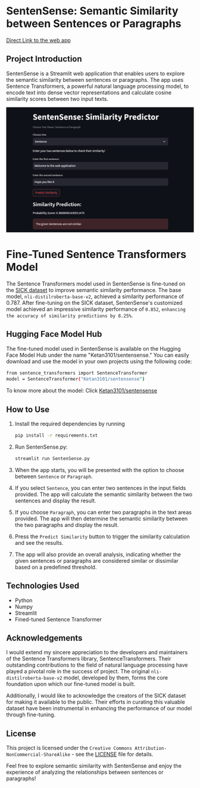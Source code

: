 # SentenSense: Semantic Similarity between Sentences or Paragraphs

[Direct Link to the web app](https://sentensense.streamlit.app/)

## Project Introduction
SentenSense is a Streamlit web application that enables users to explore the semantic similarity between sentences or paragraphs. The app uses Sentence Transformers, a powerful natural language processing model, to encode text into dense vector representations and calculate cosine similarity scores between two input texts.

![SentenSense App](SentenSense.png)

# Fine-Tuned Sentence Transformers Model

The Sentence Transformers model used in SentenSense is fine-tuned on the [SICK dataset](https://marcobaroni.org/composes/sick.html) to improve semantic similarity performance. The base model, `nli-distilroberta-base-v2`, achieved a similarity performance of 0.787. After fine-tuning on the SICK dataset, SentenSense's customized model achieved an impressive similarity performance of `0.852`, `enhancing the accuracy of similarity predictions by 8.25%`.


## Hugging Face Model Hub

The fine-tuned model used in SentenSense is available on the Hugging Face Model Hub under the name "Ketan3101/sentensense." You can easily download and use the model in your own projects using the following code:

```bash
from sentence_transformers import SentenceTransformer
model = SentenceTransformer("Ketan3101/sentensense")
```
To know more about the model: Click [Ketan3101/sentensense](https://huggingface.co/Ketan3101/sentensense)

## How to Use

1. Install the required dependencies by running
    ```bash
    pip install -r requirements.txt
2. Run SentenSense.py:
    ```bash
    streamlit run SentenSense.py

3. When the app starts, you will be presented with the option to choose between `Sentence` or `Paragraph`.

4. If you select `Sentence`, you can enter two sentences in the input fields provided. The app will calculate the semantic similarity between the two sentences and display the result.

5. If you choose `Paragraph`, you can enter two paragraphs in the text areas provided. The app will then determine the semantic similarity between the two paragraphs and display the result.

6. Press the `Predict Similarity` button to trigger the similarity calculation and see the results.

7. The app will also provide an overall analysis, indicating whether the given sentences or paragraphs are considered similar or dissimilar based on a predefined threshold.

## Technologies Used
* Python
* Numpy
* Streamlit
* Fined-tuned Sentence Transformer
## Acknowledgements
I would extend my sincere appreciation to the developers and maintainers of the Sentence Transformers library, SentenceTransformers. Their outstanding contributions to the field of natural language processing have played a pivotal role in the success of project. The original `nli-distilroberta-base-v2` model, developed by them, forms the core foundation upon which our fine-tuned model is built.

Additionally, I would like to acknowledge the creators of the SICK dataset for making it available to the public. Their efforts in curating this valuable dataset have been instrumental in enhancing the performance of our model through fine-tuning.

## License

This project is licensed under the `Creative Commons Attribution-NonCommercial-ShareAlike` - see the [LICENSE](https://creativecommons.org/licenses/by-nc-sa/3.0/) file for details.

Feel free to explore semantic similarity with SentenSense and enjoy the experience of analyzing the relationships between sentences or paragraphs!
